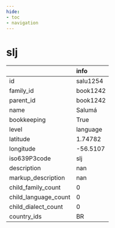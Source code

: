 ```yaml
---
hide:
- toc
- navigation
---
```

# slj
|                      | info     |
|:---------------------|:---------|
| id                   | salu1254 |
| family_id            | book1242 |
| parent_id            | book1242 |
| name                 | Salumá   |
| bookkeeping          | True     |
| level                | language |
| latitude             | 1.74782  |
| longitude            | -56.5107 |
| iso639P3code         | slj      |
| description          | nan      |
| markup_description   | nan      |
| child_family_count   | 0        |
| child_language_count | 0        |
| child_dialect_count  | 0        |
| country_ids          | BR       |